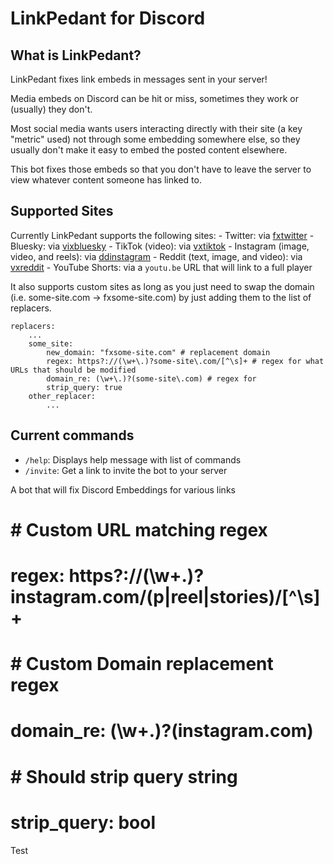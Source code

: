 # LinkPedant for Discord

## What is LinkPedant?

LinkPedant fixes link embeds in messages sent in your server!

Media embeds on Discord can be hit or miss, sometimes they work or (usually) they don't.

Most social media wants users interacting directly with their site (a key "metric" used) not through some embedding somewhere else, so they usually don't make it easy to embed the posted content elsewhere.

This bot fixes those embeds so that you don't have to leave the server to view whatever content someone has linked to.

## Supported Sites
Currently LinkPedant supports the following sites:
    - Twitter: via [fxtwitter](https://github.com/FixTweet/FixTweet)
    - Bluesky: via [vixbluesky](https://github.com/Rapougnac/VixBluesky)
    - TikTok (video): via [vxtiktok](https://github.com/dylanpdx/vxtiktok)
    - Instagram (image, video, and reels): via [ddinstagram](https://github.com/Wikidepia/InstaFix)
    - Reddit (text, image, and video): via [vxreddit](https://github.com/dylanpdx/vxReddit)
    - YouTube Shorts: via a `youtu.be` URL that will link to a full player

It also supports custom sites as long as you just need to swap the domain (i.e. some-site.com -> fxsome-site.com) by just adding them to the list of replacers.
```
replacers:
    ...
    some_site:
        new_domain: "fxsome-site.com" # replacement domain
        regex: https?://(\w+\.)?some-site\.com/[^\s]+ # regex for what URLs that should be modified
        domain_re: (\w+\.)?(some-site\.com) # regex for 
        strip_query: true
    other_replacer:
        ...
```

## Current commands
- `/help`: Displays help message with list of commands
- `/invite`: Get a link to invite the bot to your server

A bot that will fix Discord Embeddings for various links 
#     # Custom URL matching regex
#     regex: https?://(\w+\.)?instagram.com/(p|reel|stories)/[^\s]+
#     # Custom Domain replacement regex
#     domain_re: (\w+\.)?(instagram\.com)
#     # Should strip query string
#     strip_query: bool

Test